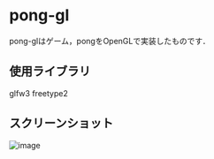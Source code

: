 # pong-gl
pong-glはゲーム，pongをOpenGLで実装したものです．
## 使用ライブラリ
glfw3
freetype2
## スクリーンショット
![image](https://github.com/user-attachments/assets/b05ee1e7-53bd-4751-9743-14778b2b4369)
